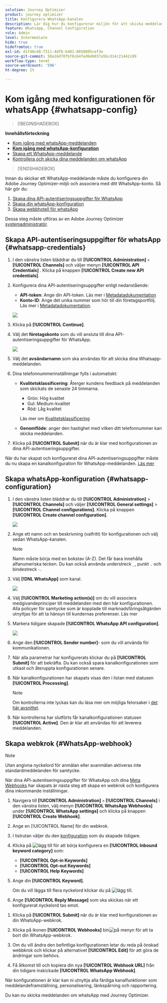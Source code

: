 ```yaml
---
solution: Journey Optimizer
product: journey optimizer
title: Konfigurera WhatsApp-kanalen
description: Lär dig hur du konfigurerar miljön för att skicka meddelanden i whatsApp med Journey Optimizer
feature: Whatsapp, Channel Configuration
role: Admin
level: Intermediate
hide: true
hidefromtoc: true
exl-id: d1f40cd8-f311-4df6-b401-8858095cef3e
source-git-commit: 50a16d70fbf0c64fed64b037a5bcd14c21442c89
workflow-type: tm+mt
source-wordcount: '596'
ht-degree: 1%

---
```


# Kom igång med konfigurationen för whatsApp {#whatsapp-config}

>[!BEGINSHADEBOX]

**Innehållsförteckning**

* [Kom igång med whatsApp-meddelanden](get-started-whatsapp.md)
* **[Kom igång med whatsApp-konfiguration](whatsapp-configuration.md)**
* [Skapa ett WhatsApp-meddelande](create-whatsapp.md)
* [Kontrollera och skicka dina meddelanden om whatsApp](send-whatsapp.md)

>[!ENDSHADEBOX]

Innan du skickar ett WhatsApp-meddelande måste du konfigurera din Adobe Journey Optimizer-miljö och associera med ditt WhatsApp-konto. Så här gör du:

1. [Skapa dina API-autentiseringsuppgifter för WhatsApp](#WhatsApp-credentials)
1. [Skapa din whatsApp-konfiguration](#WhatsApp-configuration)
1. [Skapa webbhotell för whatsApp](#WhatsApp-webhook)


Dessa steg måste utföras av en Adobe Journey Optimizer [systemadministratör](../start/path/administrator.md).

## Skapa API-autentiseringsuppgifter för whatsApp {#whatsapp-credentials}

1. I den vänstra listen bläddrar du till **[!UICONTROL Administration]** `>` **[!UICONTROL Channels]** och väljer menyn **[!UICONTROL API Credentials]** . Klicka på knappen **[!UICONTROL Create new API credentials]**.

1. Konfigurera dina API-autentiseringsuppgifter enligt nedanstående:

   * **API-token**: Ange din API-token. Läs mer i [Metadatadokumentation](https://developers.facebook.com/docs/facebook-login/guides/access-tokens/)
   * **Konto-ID**: Ange det unika nummer som hör till din företagsportfölj. Läs mer i [Metadatadokumentation](https://www.facebook.com/business/help/1181250022022158?id=180505742745347).

   ![](assets/whatsapp-api.png)

1. Klicka på **[!UICONTROL Continue]**.

1. Välj det **företagskonto** som du vill ansluta till dina API-autentiseringsuppgifter för WhatsApp.

   ![](assets/whatsapp-api-2.png)

1. Välj det **avsändarnamn** som ska användas för att skicka dina Whatsapp-meddelanden.

1. Dina telefonnummerinställningar fylls i automatiskt:

   * **Kvalitetsklassificering**: Återger kundens feedback på meddelanden som skickats de senaste 24 timmarna.
      * Grön: Hög kvalitet
      * Gul: Medium-kvalitet
      * Röd: Låg kvalitet

     Läs mer om [Kvalitetsklassificering](https://www.facebook.com/business/help/766346674749731#)

   * **Genomflöde**: anger den hastighet med vilken ditt telefonnummer kan skicka meddelanden.

1. Klicka på **[!UICONTROL Submit]** när du är klar med konfigurationen av dina API-autentiseringsuppgifter.

När du har skapat och konfigurerat dina API-autentiseringsuppgifter måste du nu skapa en kanalkonfiguration för WhatsApp-meddelanden. [Läs mer](#whatsapp-configuration)

## Skapa whatsApp-konfiguration {#whatsapp-configuration}

1. I den vänstra listen bläddrar du till **[!UICONTROL Administration]** > **[!UICONTROL Channels]** och väljer **[!UICONTROL General settings]** > **[!UICONTROL Channel configurations]**. Klicka på knappen **[!UICONTROL Create channel configuration]**.

   ![](assets/whatsapp-config-1.png)

1. Ange ett namn och en beskrivning (valfritt) för konfigurationen och välj sedan WhatsApp-kanalen.

   >[!NOTE]
   >
   > Namn måste börja med en bokstav (A-Z). Det får bara innehålla alfanumeriska tecken. Du kan också använda understreck `_`, punkt `.` och bindestreck `-`.

1. Välj **[!DNL WhatsApp]** som kanal.

   ![](assets/whatsapp-config-2.png)

1. Välj **[!UICONTROL Marketing action(s)]** om du vill associera medgivandeprinciper till meddelanden med den här konfigurationen. Alla policyer för samtycke som är kopplade till marknadsföringsåtgärden utnyttjas för att ta hänsyn till kundernas preferenser. Läs mer

1. Markera tidigare skapade **[!UICONTROL WhatsApp API configuration]**.

   ![](assets/whatsapp-config-3.png)

1. Ange den **[!UICONTROL Sender number]**-&#x200B; som du vill använda för kommunikationen.

1. När alla parametrar har konfigurerats klickar du på **[!UICONTROL Submit]** för att bekräfta. Du kan också spara kanalkonfigurationen som utkast och återuppta konfigurationen senare.

1. När kanalkonfigurationen har skapats visas den i listan med statusen **[!UICONTROL Processing]**.

   >[!NOTE]
   >
   >Om kontrollerna inte lyckas kan du läsa mer om möjliga felorsaker i [det här avsnittet](../configuration/channel-surfaces.md).

1. När kontrollerna har slutförts får kanalkonfigurationen statusen **[!UICONTROL Active]**. Den är klar att användas för att leverera meddelanden.

## Skapa webkrok {#WhatsApp-webhook}

>[!NOTE]
>
>Utan angivna nyckelord för anmälan eller avanmälan aktiveras inte standardmeddelanden för samtycke.

När dina API-autentiseringsuppgifter för WhatsApp och dina [Meta Webhooks](https://developers.facebook.com/docs/whatsapp/webhooks/) har skapats är nästa steg att skapa en webkrok och konfigurera dina inkommande inställningar.

1. Navigera till **[!UICONTROL Administration]** `>` **[!UICONTROL Channels]** i den vänstra listen, välj menyn **[!UICONTROL WhatsApp Webhooks]** under **[!UICONTROL WhatsApp settings]** och klicka på knappen **[!UICONTROL Create Webhook]**.

1. Ange en [!UICONTROL Name] för din webkrok.

1. I listrutan väljer du den [konfiguration](#whatsapp-configuration) som du skapade tidigare.

1. Klicka på ![lägg till](assets/do-not-localize/Smock_AddCircle_18_N.svg) för att börja konfigurera en **[!UICONTROL Inbound keyword category]** som:

   * **[!UICONTROL Opt-in Keywords]**
   * **[!UICONTROL Opt-out Keywords]**
   * **[!UICONTROL Help Keywords]**

1. Ange din **[!UICONTROL Keyword]**.

   Om du vill lägga till flera nyckelord klickar du på ![lägg till](assets/do-not-localize/Smock_AddCircle_18_N.svg).

1. Ange **[!UICONTROL Reply Message]** som ska skickas när ett konfigurerat nyckelord tas emot.

<!--
1. Click **[!UICONTROL View payload editor]** to validate and customize your request payloads. 
    
    You can dynamically personalize your payload using profile attributes, and ensure accurate data is sent for processing and response generation with the help of built-in helper functions.
-->

1. Klicka på **[!UICONTROL Submit]** när du är klar med konfigurationen av din WhatsApp-webkrok.

1. Klicka på ikonen **[!UICONTROL Webhooks]** bin![ på menyn ](assets/do-not-localize/Smock_Delete_18_N.svg) för att ta bort din WhatsApp-webkrok.

1. Om du vill ändra den befintliga konfigurationen letar du reda på önskad webbkrok och klickar på alternativet **[!UICONTROL Edit]** för att göra de ändringar som behövs.

1. Få åtkomst till och kopiera din nya **[!UICONTROL Webhook URL]** från din tidigare inskickade **[!UICONTROL WhatsApp Webhook]**.

När konfigurationen är klar kan ni utnyttja alla färdiga kanalfunktioner som meddelandeframställning, personalisering, länkspårning och rapportering.

Du kan nu skicka meddelanden om whatsApp med Journey Optimizer.
